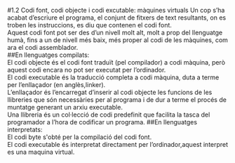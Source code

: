 #1.2 Codi font, codi objecte i codi excutable: màquines virtuals 
Un cop s’ha acabat d’escriure el programa, el conjunt de fitxers de text
resultants, on es troben les instruccions, es diu que contenen el codi font.  
Aquest codi font pot ser des d’un nivell molt alt, molt a prop del llenguatge humà,
fins a un de nivell més baix, més proper al codi de les màquines, com ara el codi assemblador.  
##En llenguatges compilats:  
El codi objecte és el codi font traduït (pel compilador) a codi màquina, però aquest codi encara no pot ser executat per l’ordinador.  
El codi executable és la traducció completa a codi màquina, duta a terme per l’enllaçador (en anglès,linker).  
L’enllaçador és l’encarregat d’inserir al codi objecte les funcions de les llibreries que són necessàries per al programa i de dur a terme el procés de muntatge generant un arxiu executable.  
Una llibreria és un col·lecció de codi predefinit que facilita la tasca del programador a l’hora de codificar un programa. 
##En llenguatges interpretats:  
El codi byte s'obté per la compilació del codi font.  
El codi executable és interpretat directament per l’ordinador,aquest interpret es una maquina virtual. 

